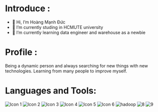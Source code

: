 # Introduce :
- 👋 Hi, I’m Hoàng Mạnh Đức 
- 🔭 I’m currently studing in HCMUTE university
- 🌱 I’m currently learning data engineer and warehouse as a newbie
# Profile : 
   Being a dynamic person and always searching for new things with new technologies. Learning from many people to improve myself.
<!---
duchpo/duchpo is a ✨ special ✨ repository because its `README.md` (this file) appears on your GitHub profile.
You can click the Preview link to take a look at your changes.
--->
# Languages and Tools:
 <!DOCTYPE html>
<html lang="en">
<head>
    <meta charset="UTF-8">
    <meta name="viewport" content="width=device-width, initial-scale=1.0">
    
</head>
<body>
    <div class="image-container">
        <img src="https://img.icons8.com/?size=100&id=40669&format=png&color=000000" alt="Icon 1">
        <img src="https://img.icons8.com/?size=100&id=40670&format=png&color=000000" alt="Icon 2">
        <img src="https://img.icons8.com/?size=100&id=55251&format=png&color=000000" alt="Icon 3">
        <img src="https://img.icons8.com/?size=100&id=Pd2x9GWu9ovX&format=png&color=000000" alt="Icon 4">
        <img src="https://img.icons8.com/?size=100&id=17842&format=png&color=000000" alt="Icon 5">
        <img src="https://img.icons8.com/?size=100&id=13441&format=png&color=000000" alt="Icon 6">
        <img src="https://img.icons8.com/?size=100&id=69132&format=png&color=000000" alt="hadoop">
        <img src="https://img.icons8.com/?size=100&id=9Kvi1p1F0tUo&format=png&color=000000" alt="8">
     <img src="https://img.icons8.com/?size=100&id=qYfwpsRXEcpc&format=png&color=000000" alt="9">
    </div>
</body>
</html>

